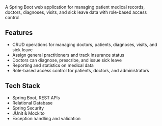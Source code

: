 A Spring Boot web application for managing patient medical records, doctors, diagnoses, visits, and sick leave data with role-based access control.

## Features

- CRUD operations for managing doctors, patients, diagnoses, visits, and sick leave  
- Assign general practitioners and track insurance status  
- Doctors can diagnose, prescribe, and issue sick leave  
- Reporting and statistics on medical data  
- Role-based access control for patients, doctors, and administrators  

## Tech Stack
- Spring Boot, REST APIs  
- Relational Database  
- Spring Security  
- JUnit & Mockito  
- Exception handling and validation
